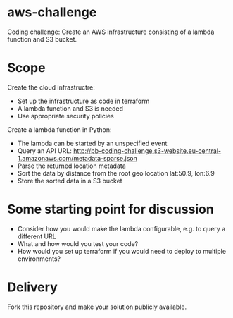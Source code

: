 # aws-challenge

Coding challenge: Create an AWS infrastructure consisting of a lambda function and S3 bucket.

# Scope
Create the cloud infrastructre:
- Set up the infrastructure as code in terraform
- A lambda function and S3 is needed
- Use appropriate security policies

Create a lambda function in Python:
- The lambda can be started by an unspecified event
- Query an API URL: http://pb-coding-challenge.s3-website.eu-central-1.amazonaws.com/metadata-sparse.json
- Parse the returned location metadata
- Sort the data by distance from the root geo location lat:50.9, lon:6.9
- Store the sorted data in a S3 bucket

# Some starting point for discussion
- Consider how you would make the lambda configurable, e.g. to query a different URL
- What and how would you test your code?
- How would you set up terraform if you would need to deploy to multiple environments?

# Delivery
Fork this repository and make your solution publicly available. 

